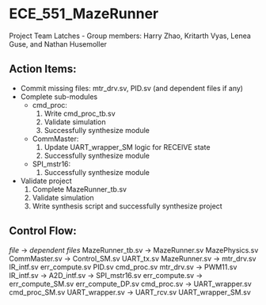 # ECE_551_MazeRunner
Project Team Latches - Group members:
  Harry Zhao, Kritarth Vyas, Lenea Guse, and Nathan Husemoller

## Action Items:
  * Commit missing files: mtr_drv.sv, PID.sv (and dependent files if any)
  * Complete sub-modules
    * cmd_proc:
      1. Write cmd_proc_tb.sv
      11. Validate simulation
      111. Successfully synthesize module
    * CommMaster:
      1. Update UART_wrapper_SM logic for RECEIVE state
      11. Successfully synthesize module
    * SPI_mstr16:
      1. Successfully synthesize module
  * Validate project
    1. Complete MazeRunner_tb.sv
    11. Validate simulation
    111. Write synthesis script and successfully synthesize project
  
## Control Flow:
  _file_ -> _dependent files_
  MazeRunner_tb.sv -> MazeRunner.sv MazePhysics.sv CommMaster.sv -> Control_SM.sv UART_tx.sv
                      MazeRunner.sv -> mtr_drv.sv IR_intf.sv err_compute.sv PID.sv cmd_proc.sv
                                       mtr_drv.sv -> PWM11.sv
                                                  IR_intf.sv -> A2D_intf.sv -> SPI_mstr16.sv
                                                             err_compute.sv -> err_compute_SM.sv err_compute_DP.sv
                                                                                   cmd_proc.sv -> UART_wrapper.sv cmd_proc_SM.sv
                                                                                                  UART_wrapper.sv -> UART_rcv.sv UART_wrapper_SM.sv
